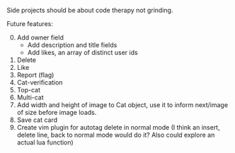 Side projects should be about code therapy not grinding.

Future features:

0. Add owner field
   - Add description and title fields
   - Add likes, an array of distinct user ids
1. Delete
2. Like
3. Report (flag)
4. Cat-verification
5. Top-cat
6. Multi-cat
7. Add width and height of image to Cat object, use it to inform next/image of size before image loads.
8. Save cat card
9. Create vim plugin for autotag delete in normal mode (I think an insert, delete line, back to normal mode would do it? Also could explore an actual lua function)

